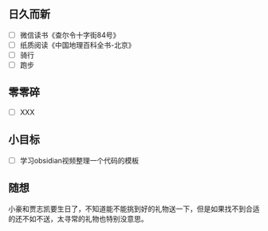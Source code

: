 ## 日久而新
- [ ] 微信读书《查尔令十字街84号》
- [ ] 纸质阅读《中国地理百科全书-北京》
- [ ] 骑行
- [ ] 跑步

## 零零碎
- [ ] XXX

## 小目标
- [ ] 学习obsidian视频整理一个代码的模板

## 随想
小豪和贾志凯要生日了，不知道能不能挑到好的礼物送一下，但是如果找不到合适的还不如不送，太寻常的礼物也特别没意思。